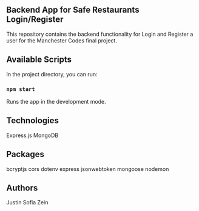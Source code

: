## Backend App for Safe Restaurants Login/Register

This repository contains the backend functionality for Login and Register a user for the Manchester Codes final project.

## Available Scripts

In the project directory, you can run:

### `npm start`

Runs the app in the development mode.

## Technologies

Express.js
MongoDB

## Packages

bcryptjs
cors
dotenv
express
jsonwebtoken
mongoose
nodemon

## Authors

Justin 
Sofia
Zein

